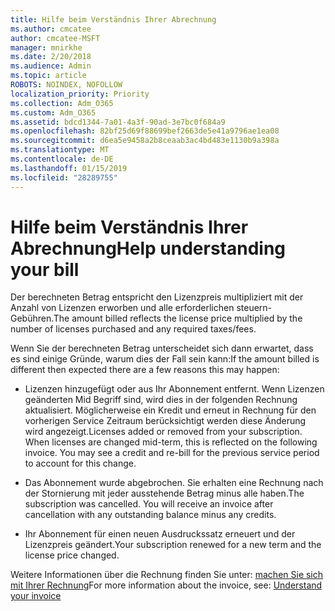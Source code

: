 ```yaml
---
title: Hilfe beim Verständnis Ihrer Abrechnung
ms.author: cmcatee
author: cmcatee-MSFT
manager: mnirkhe
ms.date: 2/20/2018
ms.audience: Admin
ms.topic: article
ROBOTS: NOINDEX, NOFOLLOW
localization_priority: Priority
ms.collection: Adm_O365
ms.custom: Adm_O365
ms.assetid: bdcd1344-7a01-4a3f-90ad-3e7bc0f684a9
ms.openlocfilehash: 82bf25d69f88699bef2663de5e41a9796ae1ea08
ms.sourcegitcommit: d6ea5e9458a2b8ceaab3ac4bd483e1130b9a398a
ms.translationtype: MT
ms.contentlocale: de-DE
ms.lasthandoff: 01/15/2019
ms.locfileid: "28289755"
---
```

# <a name="help-understanding-your-bill"></a><span data-ttu-id="ffda3-102">Hilfe beim Verständnis Ihrer Abrechnung</span><span class="sxs-lookup"><span data-stu-id="ffda3-102">Help understanding your bill</span></span>

<span data-ttu-id="ffda3-103">Der berechneten Betrag entspricht den Lizenzpreis multipliziert mit der Anzahl von Lizenzen erworben und alle erforderlichen steuern-Gebühren.</span><span class="sxs-lookup"><span data-stu-id="ffda3-103">The amount billed reflects the license price multiplied by the number of licenses purchased and any required taxes/fees.</span></span>
  
<span data-ttu-id="ffda3-104">Wenn Sie der berechneten Betrag unterscheidet sich dann erwartet, dass es sind einige Gründe, warum dies der Fall sein kann:</span><span class="sxs-lookup"><span data-stu-id="ffda3-104">If the amount billed is different then expected there are a few reasons this may happen:</span></span>
  
- <span data-ttu-id="ffda3-p101">Lizenzen hinzugefügt oder aus Ihr Abonnement entfernt. Wenn Lizenzen geänderten Mid Begriff sind, wird dies in der folgenden Rechnung aktualisiert. Möglicherweise ein Kredit und erneut in Rechnung für den vorherigen Service Zeitraum berücksichtigt werden diese Änderung wird angezeigt.</span><span class="sxs-lookup"><span data-stu-id="ffda3-p101">Licenses added or removed from your subscription. When licenses are changed mid-term, this is reflected on the following invoice. You may see a credit and re-bill for the previous service period to account for this change.</span></span>
    
- <span data-ttu-id="ffda3-p102">Das Abonnement wurde abgebrochen. Sie erhalten eine Rechnung nach der Stornierung mit jeder ausstehende Betrag minus alle haben.</span><span class="sxs-lookup"><span data-stu-id="ffda3-p102">The subscription was cancelled. You will receive an invoice after cancellation with any outstanding balance minus any credits.</span></span>
    
- <span data-ttu-id="ffda3-110">Ihr Abonnement für einen neuen Ausdruckssatz erneuert und der Lizenzpreis geändert.</span><span class="sxs-lookup"><span data-stu-id="ffda3-110">Your subscription renewed for a new term and the license price changed.</span></span>
    
<span data-ttu-id="ffda3-111">Weitere Informationen über die Rechnung finden Sie unter: [machen Sie sich mit Ihrer Rechnung](https://support.office.com/article/0724b428-fb59-4962-8c37-6674166d7507)</span><span class="sxs-lookup"><span data-stu-id="ffda3-111">For more information about the invoice, see: [Understand your invoice](https://support.office.com/article/0724b428-fb59-4962-8c37-6674166d7507)</span></span>
  

